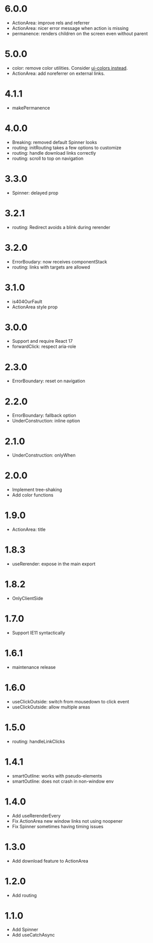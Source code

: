 # 6.0.0

- ActionArea: improve rels and referrer
- ActionArea: nicer error message when action is missing
- permanence: renders children on the screen even without parent

# 5.0.0

- color: remove color utilities. Consider [ui-colors instead](https://www.npmjs.com/package/ui-colors).
- ActionArea: add noreferrer on external links.

# 4.1.1

- makePermanence

# 4.0.0

- Breaking: removed default Spinner looks
- routing: initRouting takes a few options to customize
- routing: handle download links correctly
- routing: scroll to top on navigation

# 3.3.0

- Spinner: delayed prop

# 3.2.1

- routing: Redirect avoids a blink during rerender

# 3.2.0

- ErrorBoudary: now receives componentStack
- routing: links with targets are allowed

# 3.1.0

- is404OurFault
- ActionArea style prop

# 3.0.0

- Support and require React 17
- forwardClick: respect aria-role

# 2.3.0

- ErrorBoundary: reset on navigation

# 2.2.0

- ErrorBoundary: fallback option
- UnderConstruction: inline option

# 2.1.0

- UnderConstruction: onlyWhen

# 2.0.0

- Implement tree-shaking
- Add color functions

# 1.9.0

- ActionArea: title

# 1.8.3

- useRerender: expose in the main export

# 1.8.2

- OnlyClientSide

# 1.7.0

- Support IE11 syntactically

# 1.6.1

- maintenance release

# 1.6.0

- useClickOutside: switch from mousedown to click event
- useClickOutside: allow multiple areas

# 1.5.0

- routing: handleLinkClicks

# 1.4.1

- smartOutline: works with pseudo-elements
- smartOutline: does not crash in non-window env

# 1.4.0

- Add useRerenderEvery
- Fix ActionArea new window links not using noopener
- Fix Spinner sometimes having timing issues

# 1.3.0

- Add download feature to ActionArea

# 1.2.0

- Add routing

# 1.1.0

- Add Spinner
- Add useCatchAsync
